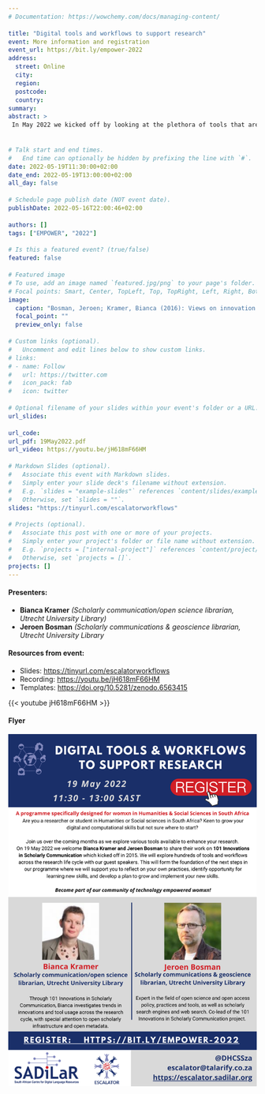 ```yaml
---
# Documentation: https://wowchemy.com/docs/managing-content/

title: "Digital tools and workflows to support research"
event: More information and registration
event_url: https://bit.ly/empower-2022
address:
  street: Online
  city:
  region:
  postcode:
  country:
summary: 
abstract: >
 In May 2022 we kicked off by looking at the plethora of tools that are available to researchers across the research lifecycle. The introductory presentation featured [101 Innovations in Scholarly Communication](https://101innovations.wordpress.com/) - a project that evaluated software and workflows used throughout the research lifecycle. Resources produced by the 101 Innovations team are available under open licences and can be re-used by community members in their learning and training. 


# Talk start and end times.
#   End time can optionally be hidden by prefixing the line with `#`.
date: 2022-05-19T11:30:00+02:00
date_end: 2022-05-19T13:00:00+02:00
all_day: false

# Schedule page publish date (NOT event date).
publishDate: 2022-05-16T22:00:46+02:00

authors: []
tags: ["EMPOWER", "2022"]

# Is this a featured event? (true/false)
featured: false

# Featured image
# To use, add an image named `featured.jpg/png` to your page's folder. 
# Focal points: Smart, Center, TopLeft, Top, TopRight, Left, Right, BottomLeft, Bottom, BottomRight.
image:
  caption: "Bosman, Jeroen; Kramer, Bianca (2016): Views on innovation - The scholarly communication landscape and changing research workflows.. figshare. Presentation. https://doi.org/10.6084/m9.figshare.3185293.v1 "
  focal_point: ""
  preview_only: false

# Custom links (optional).
#   Uncomment and edit lines below to show custom links.
# links:
# - name: Follow
#   url: https://twitter.com
#   icon_pack: fab
#   icon: twitter

# Optional filename of your slides within your event's folder or a URL.
url_slides: 

url_code: 
url_pdf: 19May2022.pdf
url_video: https://youtu.be/jH618mF66HM

# Markdown Slides (optional).
#   Associate this event with Markdown slides.
#   Simply enter your slide deck's filename without extension.
#   E.g. `slides = "example-slides"` references `content/slides/example-slides.md`.
#   Otherwise, set `slides = ""`.
slides: "https://tinyurl.com/escalatorworkflows"

# Projects (optional).
#   Associate this post with one or more of your projects.
#   Simply enter your project's folder or file name without extension.
#   E.g. `projects = ["internal-project"]` references `content/project/deep-learning/index.md`.
#   Otherwise, set `projects = []`.
projects: []
---
```



#### Presenters:

- **Bianca Kramer** *(Scholarly communication/open science librarian, Utrecht University Library)*
- **Jeroen Bosman** *(Scholarly communications & geoscience librarian, Utrecht University Library*

#### Resources from event:

- Slides: https://tinyurl.com/escalatorworkflows
- Recording: https://youtu.be/jH618mF66HM
- Templates: https://doi.org/10.5281/zenodo.6563415

{{< youtube jH618mF66HM >}}

#### Flyer
[![19May2022](19May2022.png)](https://bit.ly/empower-2022)

